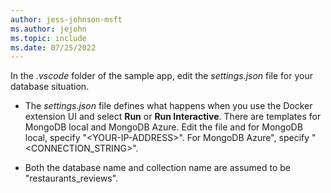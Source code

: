 ```yaml
---
author: jess-johnson-msft
ms.author: jejohn
ms.topic: include
ms.date: 07/25/2022
---
```


In the *.vscode* folder of the sample app, edit the *settings.json* file for your database situation.

* The *settings.json* file defines what happens when you use the Docker extension UI and select **Run** or **Run Interactive**. There are templates for MongoDB local and MongoDB Azure.  Edit the file and for MongoDB local, specify "\<YOUR-IP-ADDRESS>". For MongoDB Azure", specify "\<CONNECTION_STRING>".  

* Both the database name and collection name are assumed to be "restaurants_reviews".
